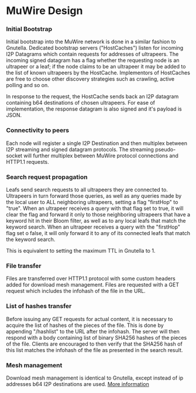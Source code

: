 # MuWire Design

### Initial Bootstrap

Initial bootstrap into the MuWire network is done in a similar fashion to Gnutella.  Dedicated bootstrap servers ("HostCaches") listen for incoming I2P Datagrams which contain requests for addresses of ultrapeers.  The incoming signed datagram has a flag whether the requesting node is an ultrapeer or a leaf; if the node claims to be an ultrapeer it may be added to the list of known ultrapeers by the HostCache.  Implementors of HostCaches are free to choose other discovery strategies such as crawling, active polling and so on.

In response to the request, the HostCache sends back an I2P datagram containing b64 destinations of chosen ultrapeers.  For ease of implementation, the response datagram is also signed and it's payload is JSON.

### Connectivity to peers

Each node will register a single I2P Destination and then multiplex between I2P streaming and signed datagram protocols.  The streaming pseudo-socket will further multiplex between MuWire protocol connections and HTTP1.1 requests.


### Search request propagation

Leafs send search requests to all ultrapeers they are connected to.  Ultrapeers in turn forward those queries, as well as any queries made by the local user to ALL neighboring ultrapeers, setting a flag "firstHop" to "true".  When an ultrapeer receives a query with that flag set to true, it will clear the flag and forward it only to those neighboring ultrapeers that have a keyword hit in their Bloom filter, as well as to any local leafs that match the keyword search.  When an ultrapeer receives a query with the "firstHop" flag set o false, it will only forward it to any of its connected leafs that match the keyword search.

This is equivalent to setting the maximum TTL in Gnutella to 1.

### File transfer

Files are transferred over HTTP1.1 protocol with some custom headers added for download mesh management.  Files are requested with a GET request which includes the infohash of the file in the URL.  

### List of hashes transfer

Before issuing any GET requests for actual content, it is necessary to acquire the list of hashes of the pieces of the file.  This is done by appending "/hashlist" to the URL after the infohash.  The server will then respond with a body containing list of binary SHA256 hashes of the pieces of the file.  Clients are encouraged to then verify that the SHA256 hash of this list matches the infohash of the file as presented in the search result.

### Mesh management

Download mesh management is identical to Gnutella, except instead of ip addresses b64 I2P destinations are used.  [More information](http://rfc-gnutella.sourceforge.net/developer/tmp/download-mesh.html) 

